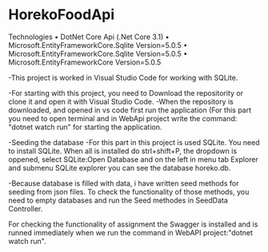 # HorekoFoodApi

Technologies
•	DotNet Core Api (.Net Core 3.1)
•	Microsoft.EntityFrameworkCore.Sqlite Version=5.0.5
•	Microsoft.EntityFrameworkCore.Sqlite Version=5.0.5
•	Microsoft.EntityFrameworkCore Version=5.0.5


-This project is worked in Visual Studio Code for working with SQLite.

-For starting with this project, you need to Download the repositority or clone it and open it with Visual Studio Code.
-When the repository is downloaded, and opened in vs code first run the application (For this part you need to open terminal and in WebApi project write the command:
"dotnet watch run" for starting the application.

-Seeding the database
  -For this part in this project is used SQLite. You need to install SQLite. When all is installed do strl+shift+P, the dropdown is oppened, select SQLite:Open Database and on the
  left in menu tab Explorer and submenu SQLite explorer you can see the database horeko.db. 
  
  -Because database is filled with data, i have written seed methods for seeding from json files. To check the functionality of those methods, you need to empty databases and 
  run the Seed methodes in SeedData Controller.
  
  For checking the functionality of assignment the Swagger is installed and is runned immediately when we run the command in WebAPI project:"dotnet watch run".
  

